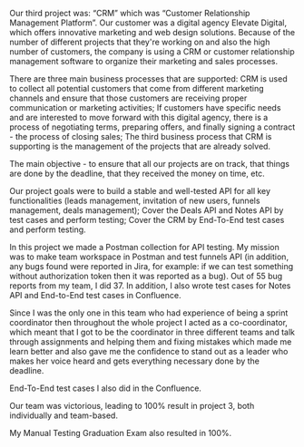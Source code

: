 Our third project was: “CRM” which was “Customer Relationship Management Platform”. Our customer was a digital agency Elevate Digital, which offers innovative marketing and web design solutions. Because of the number of different projects that they're working on and also the high number of customers, the company is using a CRM or customer relationship management software to organize their marketing and sales processes.

There are three main business processes that are supported: CRM is used to collect all potential customers that come from different marketing channels and ensure that those customers are receiving proper communication or marketing activities; If customers have specific needs and are interested to move forward with this digital agency, there is a process of negotiating terms, preparing offers, and finally signing a contract - the process of closing sales; The third business process that CRM is supporting is the management of the projects that are already solved.

The main objective - to ensure that all our projects are on track, that things are done by the deadline, that they received the money on time, etc.

Our project goals were to build a stable and well-tested API for all key functionalities (leads management, invitation of new users, funnels management, deals management); Cover the Deals API and Notes API by test cases and perform testing; Cover the CRM by End-To-End test cases and perform testing.

In this project we made a Postman collection for API testing. My mission was to make team workspace in Postman and test funnels API (in addition, any bugs found were reported in Jira, for example: if we can test something without authorization token then it was reported as a bug). Out of 55 bug reports from my team, I did 37. In addition, I also wrote test cases for Notes API and End-to-End test cases in Confluence.

Since I was the only one in this team who had experience of being a sprint coordinator then throughout the whole project I acted as a co-coordinator, which meant that I got to be the coordinator in three different teams and talk through assignments and helping them and fixing mistakes which made me learn better and also gave me the confidence to stand out as a leader who makes her voice heard and gets everything necessary done by the deadline.

End-To-End test cases I also did in the Confluence.

Our team was victorious, leading to 100% result in project 3, both individually and team-based.

My Manual Testing Graduation Exam also resulted in 100%.
